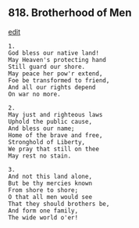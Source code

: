 
## 818.  Brotherhood of Men
[edit](https://docs.google.com/document/d/1yAuJIVPEfYsadMO84VPGf%2Dm4zS%2DFP%2DB0/edit?mode=html)



    1.
    God bless our native land!
    May Heaven's protecting hand
    Still guard our shore.
    May peace her pow'r extend,
    Foe be transformed to friend,
    And all our rights depend
    On war no more.

    2.
    May just and righteous laws
    Uphold the public cause,
    And bless our name;
    Home of the brave and free,
    Stronghold of Liberty,
    We pray that still on thee
    May rest no stain.

    3.
    And not this land alone,
    But be thy mercies known
    From shore to shore;
    O that all men would see
    That they should brothers be,
    And form one family,
    The wide world o'er!
